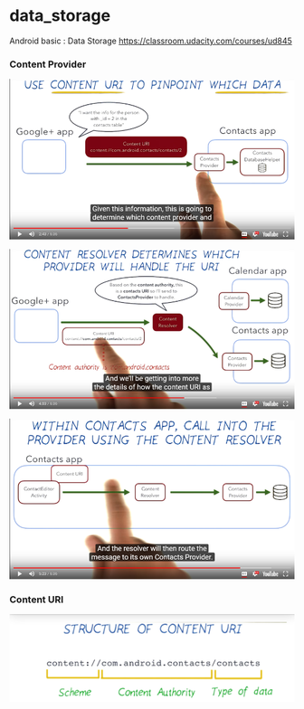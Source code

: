 # data_storage
Android basic : Data Storage
https://classroom.udacity.com/courses/ud845


### Content Provider

![](https://raw.githubusercontent.com/maobui/data_storage/master/content_provider.png)

![](https://raw.githubusercontent.com/maobui/data_storage/master/content_provider1.png)

![](https://raw.githubusercontent.com/maobui/data_storage/master/content_provider2.png)

### Content URI

![](https://raw.githubusercontent.com/maobui/data_storage/master/structure_content_uri.png)
